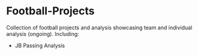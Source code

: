 # Football-Projects
Collection of football projects and analysis showcasing team and individual analysis (ongoing).
Including:
- JB Passing Analysis
